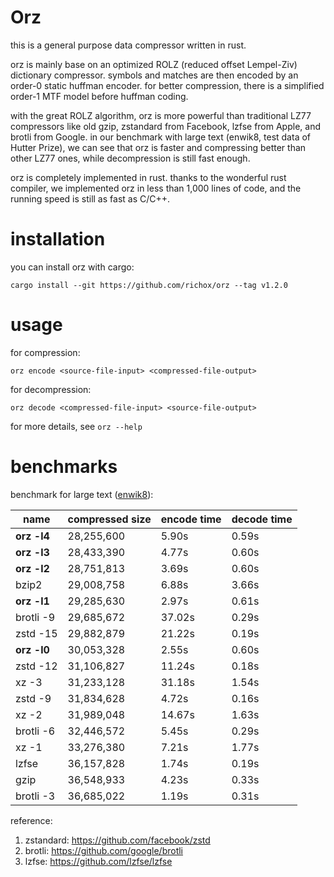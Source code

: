 Orz
===
this is a general purpose data compressor written in rust.

orz is mainly base on an optimized ROLZ (reduced offset Lempel-Ziv) dictionary compressor. symbols and matches are then encoded by an order-0 static huffman encoder. for better compression, there is a simplified order-1 MTF model before huffman coding.

with the great ROLZ algorithm, orz is more powerful than traditional LZ77 compressors like old gzip, zstandard from Facebook, lzfse from Apple, and brotli from Google. in our benchmark with large text (enwik8, test data of Hutter Prize), we can see that orz is faster and compressing better than other LZ77 ones, while decompression is still fast enough.

orz is completely implemented in rust. thanks to the wonderful rust compiler, we implemented orz in less than 1,000 lines of code, and the running speed is still as fast as C/C++.

installation
============
you can install orz with cargo:

    cargo install --git https://github.com/richox/orz --tag v1.2.0

usage
=====

for compression:

    orz encode <source-file-input> <compressed-file-output>

for decompression:

    orz decode <compressed-file-input> <source-file-output>

for more details, see `orz --help`

benchmarks
==========
benchmark for large text ([enwik8](http://mattmahoney.net/dc/text)):

| name        | compressed size | encode time | decode time |
|-------------|-----------------|-------------|-------------|
| **orz -l4** | 28,255,600      | 5.90s       | 0.59s       |
| **orz -l3** | 28,433,390      | 4.77s       | 0.60s       |
| **orz -l2** | 28,751,813      | 3.69s       | 0.60s       |
| bzip2       | 29,008,758      | 6.88s       | 3.66s       |
| **orz -l1** | 29,285,630      | 2.97s       | 0.61s       |
| brotli -9   | 29,685,672      | 37.02s      | 0.29s       |
| zstd -15    | 29,882,879      | 21.22s      | 0.19s       |
| **orz -l0** | 30,053,328      | 2.55s       | 0.60s       |
| zstd -12    | 31,106,827      | 11.24s      | 0.18s       |
| xz -3       | 31,233,128      | 31.18s      | 1.54s       |
| zstd -9     | 31,834,628      | 4.72s       | 0.16s       |
| xz -2       | 31,989,048      | 14.67s      | 1.63s       |
| brotli -6   | 32,446,572      | 5.45s       | 0.29s       |
| xz -1       | 33,276,380      | 7.21s       | 1.77s       |
| lzfse       | 36,157,828      | 1.74s       | 0.19s       |
| gzip        | 36,548,933      | 4.23s       | 0.33s       |
| brotli -3   | 36,685,022      | 1.19s       | 0.31s       |

reference:
1. zstandard: https://github.com/facebook/zstd
2. brotli: https://github.com/google/brotli
3. lzfse: https://github.com/lzfse/lzfse
